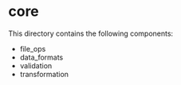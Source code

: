 # core

This directory contains the following components:
- file_ops
- data_formats
- validation
- transformation
